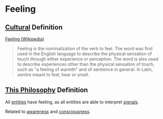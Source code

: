 # Feeling

## [Cultural](./culture.md) Definition

<a href="http://en.wikipedia.org/wiki/Feeling" target="_blank">Feeling (Wikipedia)</a>

> Feeling is the nominalization of the verb to feel. The word was first used in the English language to describe the physical sensation of touch through either experience or perception. The word is also used to describe experiences other than the physical sensation of touch, such as "a feeling of warmth" and of sentience in general. In Latin, sentire meant to feel, hear or smell.

## [This Philosophy](./this-philosophy.md) Definition

All [entities](./entity.md) have feeling, as all entities are able to interpret [signals](./signal.md).

Related to [awareness](./awareness.md) and [consciousness](./consciousness.md).

